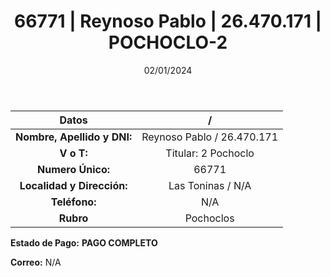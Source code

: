 ﻿---
title: 66771 | Reynoso Pablo | 26.470.171 | POCHOCLO-2
date: 02/01/2024
draft: false
tags: ['toninas', 'titular', 'pochoclo']
---

|          **Datos**          |  /  |
|:---------------------------:|:---:|
| **Nombre, Apellido y DNI:** | Reynoso Pablo / 26.470.171 |
|          **V o T:**         | Titular: 2 Pochoclo |
|      **Numero Único:**      | 66771 |
|  **Localidad y Dirección:** | Las Toninas / N/A |
|        **Teléfono:**        | N/A |
|          **Rubro**          | Pochoclos |

**Estado de Pago:** **PAGO COMPLETO**

**Correo:** N/A
